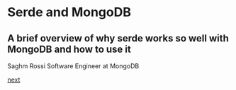 # Serde and MongoDB

## A brief overview of why serde works so well with MongoDB and how to use it

Saghm Rossi
Software Engineer at MongoDB

[next](./1)